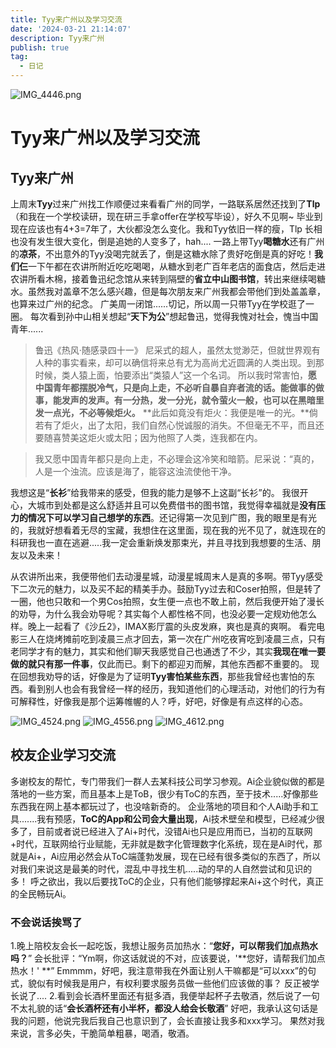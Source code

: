```yaml
---
title: Tyy来广州以及学习交流
date: '2024-03-21 21:14:07'
description: Tyy来广州
publish: true
tag:
  - 日记
---
```

![IMG_4446.png](../../images/bd6eb8c49bebf82f08554a9213c40e6f.png)
# Tyy来广州以及学习交流
## Tyy来广州
上周末**Tyy**过来广州找工作顺便过来看看广州的同学，一路联系居然还找到了**Tlp**（和我在一个学校读研，现在研三手拿offer在学校写毕设），好久不见啊~ 毕业到现在应该也有4+3=7年了，大伙都没怎么变化。我和Tyy依旧一样的瘦，Tlp 长相也没有发生很大变化，倒是追她的人变多了，hah....
一路上带Tyy**喝糖水**还有广州的**凉茶**，不出意外的Tyy没喝完就丢了，倒是这糖水除了贵好吃倒是真的好吃！**我们仨**一下午都在农讲所附近吃吃喝喝，从糖水到老广百年老店的面食店，然后走进农讲所看木棉，接着鲁迅纪念馆从来转到隔壁的**省立中山图书馆**，转出来继续喝糖水。虽然我对盖章不怎么感兴趣，但是每次朋友来广州我都会带他们到处盖盖章，也算来过广州的纪念。
广美周一闭馆......切记，所以周一只带Tyy在学校逛了一圈。
每次看到孙中山相关想起“**天下为公**”想起鲁迅，觉得我愧对社会，愧当中国青年......
> 鲁迅《热风·随感录四十一》
> 尼采式的超人，虽然太觉渺茫，但就世界观有人种的事实看来，却可以确信将来总有尤为高尚尤近圆满的人类出现。到那时候，类人猿上面，怕要添出“类猿人”这一个名词。
> 所以我时常害怕，**愿中国青年都摆脱冷气，只是向上走，不必听自暴自弃者流的话。能做事的做事，能发声的发声。有一分热，发一分光，就令萤火一般，也可以在黑暗里发一点光，不必等候炬火。**
> **此后如竟没有炬火：我便是唯一的光。**倘若有了炬火，出了太阳，我们自然心悦诚服的消失。不但毫无不平，而且还要随喜赞美这炬火或太阳；因为他照了人类，连我都在内。

> 我又愿中国青年都只是向上走，不必理会这冷笑和暗箭。尼采说：“真的，人是一个浊流。应该是海了，能容这浊流使他干净。

我想这是“**长衫**”给我带来的感受，但我的能力是够不上这副“长衫”的。
我很开心，大城市到处都是这么舒适并且可以免费借书的图书馆，我觉得幸福就是**没有压力的情况下可以学习自己想学的东西**。还记得第一次见到广图，我的眼里是有光的，我就好想看着无尽的宝藏，我想住在这里面，现在我的光不见了，就连现在的科研我也一直在逃避.....我一定会重新焕发那束光，并且寻找到我想要的生活、朋友以及未来！

从农讲所出来，我便带他们去动漫星城，动漫星城周末人是真的多啊。带Tyy感受下二次元的魅力，以及买不起的精美手办。鼓励Tyy过去和Coser拍照，但是转了一圈，他也只敢和一个男Cos拍照，女生便一点也不敢上前，然后我便开始了漫长的劝导，为什么我会劝导呢？其实每个人都性格不同，也没必要一定规劝他怎么样。晚上一起看了《沙丘2》，IMAX影厅震的头皮发麻，爽也是真的爽啊。
看完电影三人在烧烤摊前吃到凌晨三点才回去，第一次在广州吃夜宵吃到凌晨三点，只有老同学才有的魅力，其实和他们聊天我感觉自己也通透了不少，其实**我现在唯一要做的就只有那一件事**，仅此而已。剩下的都迎刃而解，其他东西都不重要的。
现在回想我劝导的话，好像是为了证明**Tyy害怕某些东西**，那些我曾经也害怕的东西。看到别人也会有我曾经一样的经历，我知道他们的心理活动，对他们的行为有可解释性，好像我是那个运筹帷幄的人？呼，好吧，好像是有点这样的心态。

![IMG_4524.png](../../images/e3eac7a8ff8d7e2872458ce255af973a.png)
![IMG_4556.png](../../images/461f367556ff491a0755318e6cd7712b.png)
![IMG_4612.png](../../images/fa84d2ef52098bcc135b728bbe926c06.png)
## 校友企业学习交流
多谢校友的帮忙，专门带我们一群人去某科技公司学习参观。Ai企业貌似做的都是落地的一些方案，而且基本上是ToB，很少有ToC的东西，至于技术.....好像那些东西我在网上基本都玩过了，也没啥新奇的。
企业落地的项目和个人Ai助手和工具.......我有预感，**ToC的App和公司会大量出现**，Ai技术壁垒和模型，已经减少很多了，目前或者说已经进入了Ai+时代，没错Ai也只是应用而已，当初的互联网+时代，互联网给行业赋能，无非就是数字化管理数字化系统，现在是Ai时代，那就是Ai+，Ai应用必然会从ToC端蓬勃发展，现在已经有很多类似的东西了，所以对我们来说这是最美的时代，混乱中寻找生机.....动的早的人自然尝试和见识的多！
呼之欲出，我以后要找ToC的企业，只有他们能够撑起来Ai+这个时代，真正的全民畅玩Ai。
### 不会说话挨骂了
1.晚上陪校友会长一起吃饭，我想让服务员加热水：“**您好，可以帮我们加点热水吗？**”
会长批评：“Ym啊，你这话就说的不对，应该要说，'**您好，请帮我们加点热水！' **”
Emmmm，好吧，我注意带我在外面让别人干嘛都是“可以xxx”的句式，貌似有时候我是用户，有权利要求服务员做一些他们应该做的事？ 反正被学长说了....
2.看到会长酒杯里面还有挺多酒，我便举起杯子去敬酒，然后说了一句不太礼貌的话“**会长酒杯还有小半杯，都没人给会长敬酒**”
好吧，我承认这句话是我的问题，他说完我后我自己也意识到了，会长直接让我多和xxx学习。
果然对我来说，言多必失，干脆简单粗暴，喝酒，敬酒。

